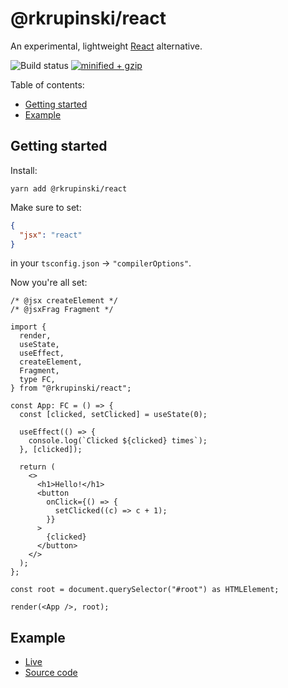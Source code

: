 # @rkrupinski/react

An experimental, lightweight [React](https://react.dev/) alternative.

![Build status](https://github.com/rkrupinski/react/workflows/CI/badge.svg)
[![minified + gzip](https://badgen.net/bundlephobia/minzip/@rkrupinski/react)](https://bundlephobia.com/package/@rkrupinski/react)

Table of contents:

- [Getting started](#getting-started)
- [Example](#example)

## Getting started

Install:

```
yarn add @rkrupinski/react
```

Make sure to set:

```json
{
  "jsx": "react"
}
```

in your `tsconfig.json` -> `"compilerOptions"`.

Now you're all set:

```tsx
/* @jsx createElement */
/* @jsxFrag Fragment */

import {
  render,
  useState,
  useEffect,
  createElement,
  Fragment,
  type FC,
} from "@rkrupinski/react";

const App: FC = () => {
  const [clicked, setClicked] = useState(0);

  useEffect(() => {
    console.log(`Clicked ${clicked} times`);
  }, [clicked]);

  return (
    <>
      <h1>Hello!</h1>
      <button
        onClick={() => {
          setClicked((c) => c + 1);
        }}
      >
        {clicked}
      </button>
    </>
  );
};

const root = document.querySelector("#root") as HTMLElement;

render(<App />, root);
```

## Example

- [Live](https://remarkable-rugelach-93aab7.netlify.app/)
- [Source code](https://github.com/rkrupinski/react/tree/master/packages/example)
